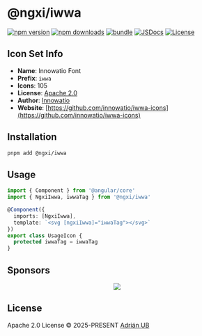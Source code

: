 # @ngxi/iwwa

[![npm version][npm-version-src]][npm-version-href]
[![npm downloads][npm-downloads-src]][npm-downloads-href]
[![bundle][bundle-src]][bundle-href]
[![JSDocs][jsdocs-src]][jsdocs-href]
[![License][license-src]][license-href]

## Icon Set Info

- **Name**: Innowatio Font
- **Prefix**: `iwwa`
- **Icons**: 105
- **License**: [Apache 2.0](https://www.apache.org/licenses/LICENSE-2.0)
- **Author**: [Innowatio](https://github.com/innowatio/iwwa-icons)
- **Website**: [https://github.com/innowatio/iwwa-icons](https://github.com/innowatio/iwwa-icons)

## Installation

```sh
pnpm add @ngxi/iwwa
```

## Usage

```ts
import { Component } from '@angular/core'
import { NgxiIwwa, iwwaTag } from '@ngxi/iwwa'

@Component({
  imports: [NgxiIwwa],
  template: `<svg [ngxiIwwa]="iwwaTag"></svg>`
})
export class UsageIcon {
  protected iwwaTag = iwwaTag
}
```

## Sponsors

<p align="center">
  <a href="https://cdn.jsdelivr.net/gh/adrian-ub/static/sponsors.svg">
    <img src='https://cdn.jsdelivr.net/gh/adrian-ub/static/sponsors.svg'/>
  </a>
</p>

## License

Apache 2.0 License © 2025-PRESENT [Adrián UB](https://github.com/adrian-ub)

<!-- Badges -->

[npm-version-src]: https://img.shields.io/npm/v/@ngxi/iwwa?style=flat&colorA=080f12&colorB=1fa669
[npm-version-href]: https://npmjs.com/package/@ngxi/iwwa
[npm-downloads-src]: https://img.shields.io/npm/dm/@ngxi/iwwa?style=flat&colorA=080f12&colorB=1fa669
[npm-downloads-href]: https://npmjs.com/package/@ngxi/iwwa
[bundle-src]: https://img.shields.io/bundlephobia/minzip/@ngxi/iwwa?style=flat&colorA=080f12&colorB=1fa669&label=minzip
[bundle-href]: https://bundlephobia.com/result?p=@ngxi/iwwa
[license-src]: https://img.shields.io/npm/l/@ngxi/iwwa?style=flat&colorA=080f12&colorB=1fa669
[license-href]: https://github.com/adrian-ub/ngxi/blob/main/LICENSE
[jsdocs-src]: https://img.shields.io/badge/jsdocs-reference-080f12?style=flat&colorA=080f12&colorB=1fa669
[jsdocs-href]: https://www.jsdocs.io/package/@ngxi/iwwa
